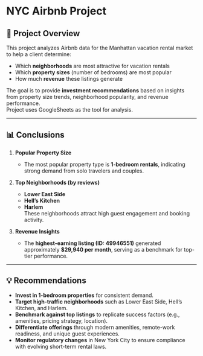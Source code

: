 # NYC Airbnb Project  

## 📌 Project Overview  
This project analyzes Airbnb data for the Manhattan vacation rental market to help a client determine:  
- Which **neighborhoods** are most attractive for vacation rentals  
- Which **property sizes** (number of bedrooms) are most popular  
- How much **revenue** these listings generate  

The goal is to provide **investment recommendations** based on insights from property size trends, neighborhood popularity, and revenue performance.  
Project uses GoogleSheets as the tool for analysis.

---

## 📊 Conclusions  

1. **Popular Property Size**  
   - The most popular property type is **1-bedroom rentals**, indicating strong demand from solo travelers and couples.  

2. **Top Neighborhoods (by reviews)**  
   - **Lower East Side**  
   - **Hell’s Kitchen**  
   - **Harlem**  
   These neighborhoods attract high guest engagement and booking activity.  

3. **Revenue Insights**  
   - The **highest-earning listing (ID: 49946551)** generated approximately **$29,940 per month**, serving as a benchmark for top-tier performance.  

---

## 💡 Recommendations  

- **Invest in 1-bedroom properties** for consistent demand.  
- **Target high-traffic neighborhoods** such as Lower East Side, Hell’s Kitchen, and Harlem.  
- **Benchmark against top listings** to replicate success factors (e.g., amenities, pricing strategy, location).  
- **Differentiate offerings** through modern amenities, remote-work readiness, and unique guest experiences.  
- **Monitor regulatory changes** in New York City to ensure compliance with evolving short-term rental laws.  
